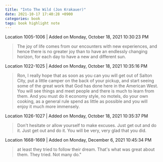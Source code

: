 ```yaml
---
title: "Into The Wild (Jon Krakauer)"
date: 2021-10-17 17:40:28 +0900
categories: book
tags: book highlight note
---
```


Location 1005-1006 | Added on Monday, October 18, 2021 10:30:23 PM

> The joy of life comes from our encounters with new experiences, and hence there is no greater joy than to have an endlessly changing horizon, for each day to have a new and different sun.

Location 1022-1025 | Added on Monday, October 18, 2021 10:35:16 PM

> Ron, I really hope that as soon as you can you will get out of Salton City, put a little camper on the back of your pickup, and start seeing some of the great work that God has done here in the American West. You will see things and meet people and there is much to learn from them. And you must do it economy style, no motels, do your own cooking, as a general rule spend as little as possible and you will enjoy it much more immensely.

Location 1026-1027 | Added on Monday, October 18, 2021 10:35:37 PM

> Don't hesitate or allow yourself to make excuses. Just get out and do it. Just get out and do it. You will be very, very glad that you did.

Location 1668-1669 | Added on Monday, December 6, 2021 10:45:34 PM

> at least they tried to follow their dream. That's what was great about them. They tried. Not many do."
